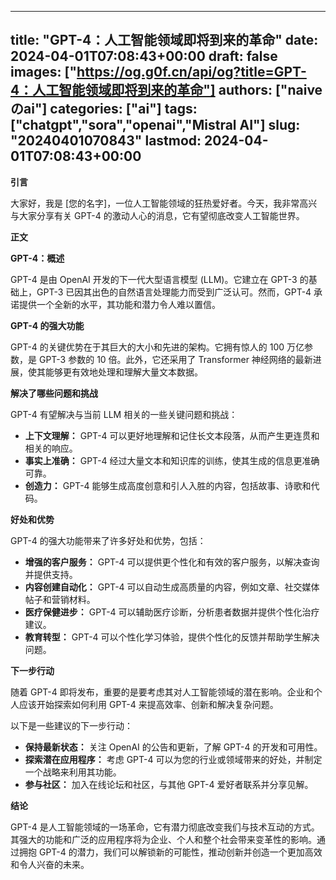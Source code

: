 
---
title: "GPT-4：人工智能领域即将到来的革命"
date: 2024-04-01T07:08:43+00:00
draft: false
images: ["https://og.g0f.cn/api/og?title=GPT-4：人工智能领域即将到来的革命"]
authors: ["naiveのai"]
categories: ["ai"]
tags: ["chatgpt","sora","openai","Mistral AI"]
slug: "20240401070843"
lastmod: 2024-04-01T07:08:43+00:00
---
**引言**

大家好，我是 [您的名字]，一位人工智能领域的狂热爱好者。今天，我非常高兴与大家分享有关 GPT-4 的激动人心的消息，它有望彻底改变人工智能世界。

**正文**

**GPT-4：概述**

GPT-4 是由 OpenAI 开发的下一代大型语言模型 (LLM)。它建立在 GPT-3 的基础上，GPT-3 已因其出色的自然语言处理能力而受到广泛认可。然而，GPT-4 承诺提供一个全新的水平，其功能和潜力令人难以置信。

**GPT-4 的强大功能**

GPT-4 的关键优势在于其巨大的大小和先进的架构。它拥有惊人的 100 万亿参数，是 GPT-3 参数的 10 倍。此外，它还采用了 Transformer 神经网络的最新进展，使其能够更有效地处理和理解大量文本数据。

**解决了哪些问题和挑战**

GPT-4 有望解决与当前 LLM 相关的一些关键问题和挑战：

* **上下文理解：** GPT-4 可以更好地理解和记住长文本段落，从而产生更连贯和相关的响应。
* **事实上准确：** GPT-4 经过大量文本和知识库的训练，使其生成的信息更准确可靠。
* **创造力：** GPT-4 能够生成高度创意和引人入胜的内容，包括故事、诗歌和代码。

**好处和优势**

GPT-4 的强大功能带来了许多好处和优势，包括：

* **增强的客户服务：** GPT-4 可以提供更个性化和有效的客户服务，以解决查询并提供支持。
* **内容创建自动化：** GPT-4 可以自动生成高质量的内容，例如文章、社交媒体帖子和营销材料。
* **医疗保健进步：** GPT-4 可以辅助医疗诊断，分析患者数据并提供个性化治疗建议。
* **教育转型：** GPT-4 可以个性化学习体验，提供个性化的反馈并帮助学生解决问题。

**下一步行动**

随着 GPT-4 即将发布，重要的是要考虑其对人工智能领域的潜在影响。企业和个人应该开始探索如何利用 GPT-4 来提高效率、创新和解决复杂问题。

以下是一些建议的下一步行动：

* **保持最新状态：** 关注 OpenAI 的公告和更新，了解 GPT-4 的开发和可用性。
* **探索潜在应用程序：** 考虑 GPT-4 可以为您的行业或领域带来的好处，并制定一个战略来利用其功能。
* **参与社区：** 加入在线论坛和社区，与其他 GPT-4 爱好者联系并分享见解。

**结论**

GPT-4 是人工智能领域的一场革命，它有潜力彻底改变我们与技术互动的方式。其强大的功能和广泛的应用程序将为企业、个人和整个社会带来变革性的影响。通过拥抱 GPT-4 的潜力，我们可以解锁新的可能性，推动创新并创造一个更加高效和令人兴奋的未来。